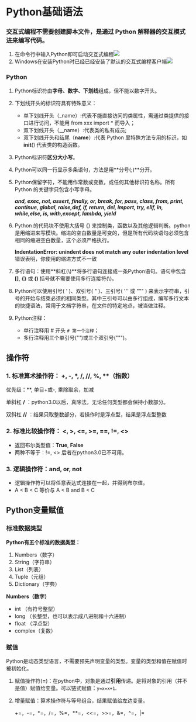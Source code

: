 # Python基础语法


### 交互式编程不需要创建脚本文件，是通过 Python 解释器的交互模式进来编写代码。


1. 在命令行中输入Python即可启动交互式编程![](https://i.imgur.com/XjX9ZyX.png)
2. Windows在安装Python时已经已经安装了默认的交互式编程客户端![](https://i.imgur.com/uSRLqWV.png)

### Python
1. Python标识符由**字母、数字、下划线**组成，但不能以数字开头。
2. 下划线开头的标识符具有特殊意义：
	
	- 单下划线开头（_name）:代表不能直接访问的类属性，需通过类提供的接口进行访问，不能用 from xxx import * 而导入；
	- 双下划线开头（__name）:代表类的私有成员;
	- 双下划线开头和结尾（__name__）:代表 Python 里特殊方法专用的标识，如 __init__() 代表类的构造函数。
3. Python标识符**区分大小写**。
4. Python可以同一行显示多条语句，方法是用**分号(;)**分开。
5. Python保留字符，不能用作常数或变数，或任何其他标识符名称。所有 Python 的关键字只包含小写字母。

	***and, exec, not, assert,	finally, or, break, for, pass, class, from,	print, continue, global, raise,def, if, return, del, import,	try, elif, in, while,else, is, with,except, lambda, yield***
6. Python 的代码块不使用大括号 {} 来控制类，函数以及其他逻辑判断。python是用缩进来写模块。缩进的空白数量是可变的，但是所有代码块语句必须包含相同的缩进空白数量，这个必须严格执行。

	**IndentationError: unindent does not match any outer indentation level**错误表明，你使用的缩进方式不一致
7. 多行语句：使用**斜杠(\\)**将多行语句连接成一条Python语句。语句中包含 **[]**, **{}** 或 **()** 括号就不需要使用多行连接符(\\)。
8. Python可以使用引号( ' )、双引号( " )、三引号( ''' 或 """ ) 来表示字符串，引号的开始与结束必须的相同类型。其中三引号可以由多行组成，编写多行文本的快捷语法，常用于文档字符串，在文件的特定地点，被当做注释。
9. Python注释：

	- 单行注释用 # 开头 `# 第一个注释`；
	- 多行注释用三个单引号(''')或三个双引号(""")。

## 操作符

### 1. 标准算术操作符： +, -, *, /, //, %, **（指数）

优先级：**, 单目+或-, 乘除取余，加减

单斜杠 **/** ：python3.0以后，真除法，无论任何类型都会保持小数部分。

双斜杠 **//** ：结果只取整数部分，若操作时是浮点型，结果是浮点型整数

### 2. 标准比较操作符： <, >, <=, >=, ==, !=, <>

- 返回布尔类型值：**True**, **False**
- 两种不等于：!=, <> 后者在python3.0已不可用。

### 3. 逻辑操作符：and, or, not

- 逻辑操作符可以将任意表达式连接在一起，并得到布尔值。
- A < B < C 等价与 A < B and B < C 

## Python变量赋值

### 标准数据类型

**Python有五个标准的数据类型：**

1. Numbers（数字）
2. String（字符串）
3. List（列表）
4. Tuple（元组）
5. Dictionary（字典）

**Numbers（数字）**

- int （有符号整型）
- long （长整型，也可以表示成八进制和十六进制）
- float （浮点型）
- complex（复数）


### 赋值

Python是动态类型语言，不需要预先声明变量的类型。变量的类型和值在赋值时被初始化。

1. 赋值操作符(**=**)：在python中，对象是通过**引用**传递。是将对象的引用（并不是值）赋值给变量。可以链式赋值：`y=x=x+1`.
2. 增量赋值：算术操作符与等号组合，结果赋值给左边变量。
	
	+=，-=，*=，/=，%=，**=，<<=，>>=，&=，^=，|=